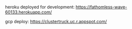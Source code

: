 heroku deployed for development: https://fathomless-wave-60133.herokuapp.com/

gcp deploy: https://clustertruck.uc.r.appspot.com/

